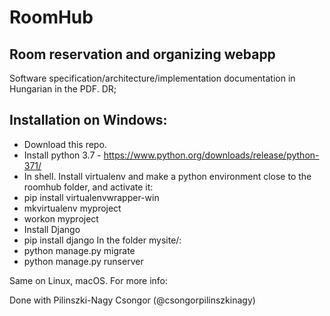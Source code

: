 # RoomHub
## Room reservation and organizing webapp

Software specification/architecture/implementation documentation in Hungarian in the PDF.
DR;
## Installation on Windows:
 - Download this repo.
 - Install python 3.7 - https://www.python.org/downloads/release/python-371/
 - In shell. Install virtualenv and make a python environment close to the roomhub folder, and activate it:
 - pip install virtualenvwrapper-win
 - mkvirtualenv myproject
 - workon myproject
 - Install Django
 - pip install django
In the folder mysite/:
 - python manage.py migrate
 - python manage.py runserver

Same on Linux, macOS. For more info: 

Done with Pilinszki-Nagy Csongor (@csongorpilinszkinagy)
